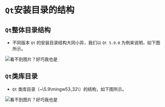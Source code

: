 # `Qt`安装目录的结构

## `Qt`整体目录结构

- 不同版本 `Qt` 的安装目录结构大同小异，我们以 `Qt 5.9.0` 为例来说明，如下图所示。

![看不到图片？好巧我也是](/images/install_structure.png)

## `Qt`类库目录

- `Qt` 类库目录（~\5.9\mingw53_32\）的结构，如下图所示。

![看不到图片？好巧我也是](/images/install_class.png)
